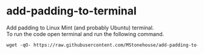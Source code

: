 # add-padding-to-terminal
Add padding to Linux Mint (and probably Ubuntu) terminal.  
To run the code open terminal and run the following command.

```markdown
wget -qO- https://raw.githubusercontent.com/MStonehouse/add-padding-to-terminal/refs/heads/main/terminalPadding.sh | bash
